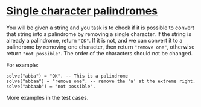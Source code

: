 # [Single character palindromes](https://www.codewars.com/kata/single-character-palindromes "https://www.codewars.com/kata/5a2c22271f7f709eaa0005d3")

You will be given a string and you task is to check if it is possible to convert that string into a palindrome by removing a single character. If the string is already a palindrome, return `"OK"`. If it is not, and we can convert it to a palindrome by removing one character, then return `"remove one"`, otherwise return `"not possible"`. The order of the characters should not be changed.

For example:
```
solve("abba") = "OK". -- This is a palindrome
solve("abbaa") = "remove one". -- remove the 'a' at the extreme right. 
solve("abbaab") = "not possible". 
```

More examples in the test cases.